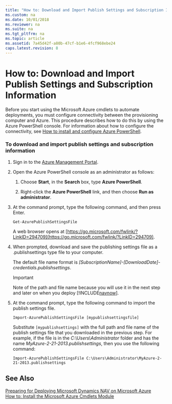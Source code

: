 ```yaml
---
title: "How to: Download and Import Publish Settings and Subscription Information"
ms.custom: na
ms.date: 10/01/2018
ms.reviewer: na
ms.suite: na
ms.tgt_pltfrm: na
ms.topic: article
ms.assetid: 7a45d42f-a80b-47cf-b1e6-4fcf968ebe24
caps.latest.revision: 8
---
```

# How to: Download and Import Publish Settings and Subscription Information
Before you start using the Microsoft Azure cmdlets to automate deployments, you must configure connectivity between the provisioning computer and Azure. This procedure describes how to do this by using the Azure PowerShell console. For information about how to configure the connectivity, see [How to install and configure Azure PowerShell](https://go.microsoft.com/fwlink/?LinkId=275578).  
  
### To download and import publish settings and subscription information  
  
1.  Sign in to the [Azure Management Portal](https://manage.windowsazure.com/).  
  
2.  Open the Azure PowerShell console as an administrator as follows:  
  
    1.  Choose **Start**, in the **Search** box, type **Azure PowerShell**.  
  
    2.  Right-click the **Azure PowerShell** link, and then choose **Run as administrator**.  
  
3.  At the command prompt, type the following command, and then press Enter.  
  
    ```  
    Get-AzurePublishSettingsFile  
    ```  
  
     A web browser opens at [https://go.microsoft.com/fwlink/?LinkID=294709](https://go.microsoft.com/fwlink/?LinkID=294709).  
  
4.  When prompted, download and save the publishing settings file as a .publishsettings type file to your computer.  
  
     The default file name format is *\[SubscriptionName\]-\[DownloadDate\]-credentials.publishsettings*.  
  
    > [!IMPORTANT]  
    >  Note of the path and file name because you will use it in the next step and later on when you deploy [!INCLUDE[navnow](includes/navnow_md.md)].  
  
5.  At the command prompt, type the following command to import the publish settings file.  
  
    ```  
    Import-AzurePublishSettingsFile [mypublishsettingsfile]  
    ```  
  
     Substitute `[mypublishsettings]` with the full path and file name of the publish settings file that you downloaded in the previous step. For example, if the file is in the *C:\\Users\\Administrator* folder and has the name *MyAzure-2-21-2013.publishsettings*, then you use the following command:  
  
    ```  
    Import-AzurePublishSettingsFile C:\Users\Administrator\MyAzure-2-21-2013.publishsettings  
    ```  
  
## See Also  
 [Preparing for Deploying Microsoft Dynamics NAV on Microsoft Azure](Preparing-for-Deploying-Microsoft-Dynamics-NAV-on-Microsoft-Azure.md)   
 [How to: Install the Microsoft Azure Cmdlets Module](How-to--Install-the-Microsoft-Azure-Cmdlets-Module.md)